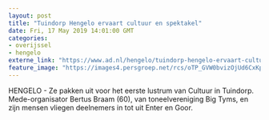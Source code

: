 ```yaml
---
layout: post
title: "Tuindorp Hengelo ervaart cultuur en spektakel"
date: Fri, 17 May 2019 14:01:00 GMT
categories: 
- overijssel 
- hengelo 
externe_link: "https://www.ad.nl/hengelo/tuindorp-hengelo-ervaart-cultuur-en-spektakel~a9f3d066/"
feature_image: "https://images4.persgroep.net/rcs/oTP_GVW0bvizOjUd6CxKpJG1_hE/diocontent/100504786/_fitwidth/400/?appId=21791a8992982cd8da851550a453bd7f&quality=0.7"
---
```


HENGELO - Ze pakken uit voor het eerste lustrum van Cultuur in Tuindorp. Mede-organisator Bertus Braam (60), van toneelvereniging Big Tyms, en zijn mensen vliegen deelnemers in tot uit Enter en Goor.
